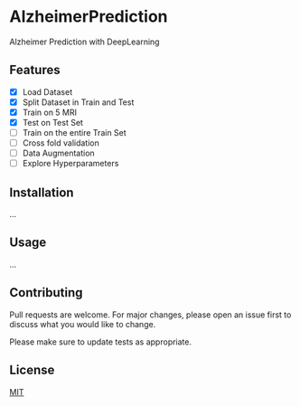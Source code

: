 # AlzheimerPrediction
Alzheimer Prediction with DeepLearning

## Features

- [x] Load Dataset
- [x] Split Dataset in Train and Test
- [x] Train on 5 MRI
- [x] Test on Test Set
- [ ] Train on the entire Train Set
- [ ] Cross fold validation
- [ ] Data Augmentation
- [ ] Explore Hyperparameters

## Installation

...

## Usage

...

## Contributing
Pull requests are welcome. For major changes, please open an issue first to discuss what you would like to change.

Please make sure to update tests as appropriate.

## License
[MIT](https://choosealicense.com/licenses/mit/)
